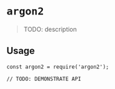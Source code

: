 # `argon2`

> TODO: description

## Usage

```
const argon2 = require('argon2');

// TODO: DEMONSTRATE API
```
